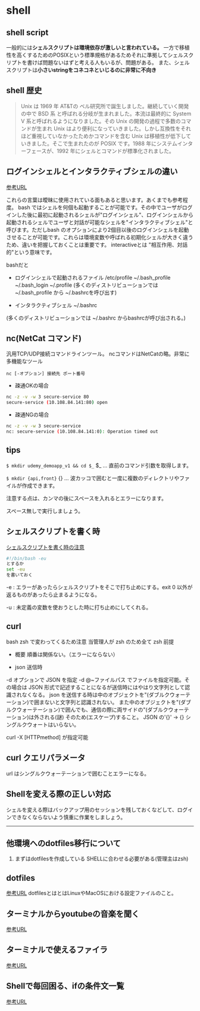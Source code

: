 # shell

## shell script

一般的には**シェルスクリプトは環境依存が激しいと言われている。**
一方で移植性を高くするためのPOSIXという標準規格があるためそれに準拠してシェルスクリプトを書けば問題ないはずと考える人もいるが、問題がある。
また、シェルスクリプトは**小さいstringをコネコネといじるのに非常に不向き**


## shell 歴史

>Unix は 1969 年 AT&Tの ベル研究所で誕生しました。継続していく開発の中で BSD 系 と呼ばれる分岐が生まれました。本流は最終的に System V 系と呼ばれるようになりました。その Unix の開発の過程で多数のコマンドが生まれ Unix はより便利になっていきました。しかし互換性をそれほど重視していなかったためかコマンドを含む Unix は移植性が低下していきました。そこで生まれたのが POSIX です。1988 年にシステムインターフェースが、1992 年にシェルとコマンドが標準化されました。

## ログインシェルとインタラクティブシェルの違い

[参考URL](http://tooljp.com/windows/chigai/html/Linux/loginShell-interactiveShell-chigai.html)

これらの言葉は曖昧に使用されている面もあると思います。あくまでも参考程度。
bash ではシェルを何個も起動することが可能です。その中でユーザがログインした後に最初に起動されるシェルが"ログインシェル"、ログインシェルから起動されるシェルでユーザと対話が可能なシェルを"インタラクティブシェル"と呼びます。ただしbash のオプションにより2個目以後のログインシェルを起動させることが可能です。これらは環境変数や呼ばれる初期化シェルが大きく違うため、違いを把握しておくことは重要です。
interactiveとは "相互作用、対話的"という意味です。

bashだと

- ログインシェルで起動されるファイル
/etc/profile
~/.bash_profile
~/.bash_login
~/.profile
(多くのディストリビューションでは ~/.bash_profile から ~/.bashrcを呼び出す)

- インタラクティブシェル
~/.bashrc

(多くのディストリビューションでは ~/.bashrc からbashrcが呼び出される。)

## nc(NetCat コマンド)

汎用TCP/UDP接続コマンドラインツール。
ncコマンドはNetCatの略。非常に多機能なツール

`nc [-オプション] 接続先 ポート番号`

- 疎通OKの場合

```sh
nc -z -v -w 3 secure-service 80
secure-service (10.108.84.141:80) open
```

- 疎通NGの場合
```sh
nc -z -v -w 3 secure-service
nc: secure-service (10.108.84.141:0): Operation timed out
```


## tips

`$ mkdir udemy_demoapp_v1 && cd $_`
$_ ... 直前のコマンド引数を取得します。

`$ mkdir {api,front}`
{} ... 波カッコで囲むと一度に複数のディレクトリやファイルが作成できます。

注意する点は、カンマの後にスペースを入れるとエラーになります。

スペース無しで実行しましょう。


## シェルスクリプトを書く時

[シェルスクリプトを書く時の注意](https://qiita.com/youcune/items/fcfb4ad3d7c1edf9dc96)

```sh
#!/bin/bash -eu
とするか
set -eu
を書いておく
```

-e : エラーがあったらシェルスクリプトをそこで打ち止めにする。exit 0 以外が返るものがあったら止まるようになる。

-u : 未定義の変数を使おうとした時に打ち止めにしてくれる。


## curl

bash zsh で変わってくるため注意
当管理人が zsh のため全て zsh 前提

- 概要
  順番は関係ない。（エラーにならない）

- json 送信時

-d オプションで JSON を指定
-d @~ファイルパス でファイルを指定可能。その場合は JSON 形式で記述することになるが送信時にはやはり文字列として認識されなくなる。
json を送信する時は中のオブジェクトを"(ダブルクウォーテーション)で囲まないと文字列と認識されない。
また中のオブジェクトを"(ダブルクウォーテーション)で囲んでも、通信の際に両サイドの"(ダブルクウォーテーション)は外される(謎)
そのため\(エスケープ)すること。
JSON の'{}' → {} シングルクウォートはいらない。

curl -X [HTTPmethod] が指定可能

## curl クエリパラメータ

url はシングルクウォーテーションで囲むことエラーになる。

## Shellを変える際の正しい対応

シェルを変える際はバックアップ用のセッションを残しておくなどして、ログインできなくならないよう慎重に作業をしましょう。

---

## 他環境へのdotfiles移行について

1. まずはdotfilesを作成している SHELLに合わせる必要がある(管理主はzsh)

## dotfiles

[参考URL](https://github.com/takuzoo3868/dotfiles)
dotfilesとはとはLinuxやMacOSにおける設定ファイルのこと。

## ターミナルからyoutubeの音楽を聞く

[参考URL](https://www.blky.me/2018/02/02/mps-youtube/)

## ターミナルで使えるファイラ

[参考URL](https://qiita.com/rattcv/items/caed7dd8115b294402c8)

## Shellで毎回困る、ifの条件文一覧

[参考URL](https://qiita.com/kazuooooo/items/163d07f694016ebd6048)